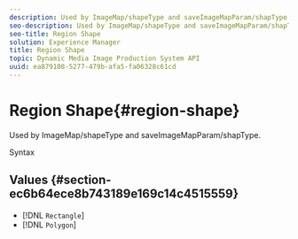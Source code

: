 ```yaml
---
description: Used by ImageMap/shapeType and saveImageMapParam/shapType.
seo-description: Used by ImageMap/shapeType and saveImageMapParam/shapType.
seo-title: Region Shape
solution: Experience Manager
title: Region Shape
topic: Dynamic Media Image Production System API
uuid: ea879108-5277-479b-afa5-fa06328c61cd
---
```


# Region Shape{#region-shape}

Used by ImageMap/shapeType and saveImageMapParam/shapType.

 Syntax 

## Values {#section-ec6b64ece8b743189e169c14c4515559}

* [!DNL `Rectangle`] 
* [!DNL `Polygon`]

